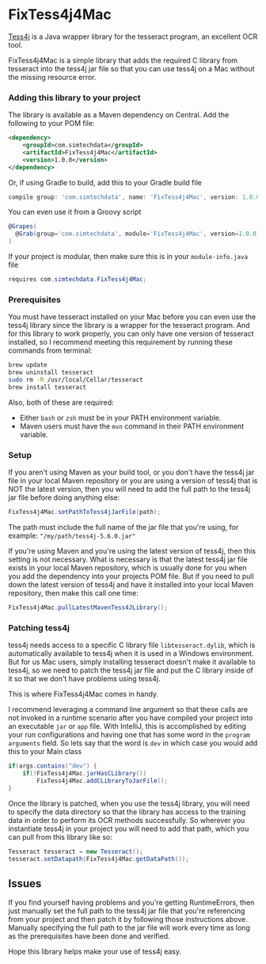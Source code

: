 # FixTess4j4Mac

[Tess4j](https://github.com/nguyenq/tess4j) is a Java wrapper library for the tesseract program, an excellent OCR tool.

FixTess4j4Mac is a simple library that adds the required C library from tesseract into the tess4j jar file so that you can use tess4j on a Mac without the missing resource error.

### Adding this library to your project
The library is available as a Maven dependency on Central. Add the following to your POM file:

```xml
<dependency>
    <groupId>com.simtechdata</groupId>
    <artifactId>FixTess4j4Mac</artifactId>
    <version>1.0.0</version>
</dependency>
```

Or, if using Gradle to build, add this to your Gradle build file

```groovy
compile group: 'com.simtechdata', name: 'FixTess4j4Mac', version: 1.0.0
```

You can even use it from a Groovy script

```groovy
@Grapes(
  @Grab(group='com.simtechdata', module='FixTess4j4Mac', version=1.0.0)
)
```
If your project is modular, then make sure this is in your `module-info.java` file
```Java
requires com.simtechdata.FixTess4j4Mac;
```

### Prerequisites
You must have tesseract installed on your Mac before you can even use the tess4j library since the library is a wrapper for the tesseract program. And for this library to work properly, you can only have one version of tesseract installed, so I recommend meeting this requirement by running these commands from terminal:

```bash
brew update
brew uninstall tesseract
sudo rm -R /usr/local/Cellar/tesseract
brew install tesseract
```
Also, both of these are required:
- Either `bash` or `zsh` must be in your PATH environment variable.
- Maven users must have the `mvn` command in their PATH environment variable.

### Setup

If you aren't using Maven as your build tool, or you don't have the tess4j jar file in your local Maven repository or you are using a version of tess4j that is NOT the latest version, then you will need to add the full path to the tess4j jar file before doing anything else:

```Java
FixTess4j4Mac.setPathToTess4jJarFile(path);
```
The path must include the full name of the jar file that you're using, for example: `"/my/path/tess4j-5.6.0.jar"`

If you're using Maven and you're using the latest version of tess4j, then this setting is not necessary. What is necessary is that the latest tess4j jar file exists in your local Maven repository, which is usually done for you when you add the dependency into your projects POM file. But if you need to pull down the latest version of tess4j and have it installed into your local Maven repository, then make this call one time:
```Java
FixTess4j4Mac.pullLatestMavenTess4JLibrary();
```

### Patching tess4j

tess4j needs access to a specific C library file `libtesseract.dylib`, which is automatically available to tess4j when it is used in a Windows environment. But for us Mac users, simply installing tesseract doesn't make it available to tess4j, so we need to patch the tess4j jar file and put the C library inside of it so that we don't have problems using tess4j.

This is where FixTess4j4Mac comes in handy.

I recommend leveraging a command line argument so that these calls are not invoked in a runtime scenario after you have compiled your project into an executable `jar` or `app` file. With IntelliJ, this is accomplished by editing your run configurations and having one that has some word in the `program arguments` field. So lets say that the word is `dev` in which case you would add this to your Main class

```Java
if(args.contains("dev") {
    if(!FixTess4j4Mac.jarHasCLibrary())
        FixTess4j4Mac.addCLibraryToJarFile();
}
```
Once the library is patched, when you use the tess4j library, you will need to specify the data directory so that the library has access to the training data in order to perform its OCR methods successfully. So wherever you instantiate tess4j in your project you will need to add that path, which you can pull from this library like so:
```Java
Tesseract tesseract = new Tesseract();
tesseract.setDatapath(FixTess4j4Mac.getDataPath());
```

## Issues
If you find yourself having problems and you're getting RuntimeErrors, then just manually set the full path to the tess4j jar file that you're referencing from your project and then patch it by following those instructions above. Manually specifying the full path to the jar file will work every time as long as the prerequisites have been done and verified.

Hope this library helps make your use of tess4j easy.
